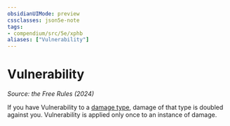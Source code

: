 ```yaml
---
obsidianUIMode: preview
cssclasses: json5e-note
tags:
- compendium/src/5e/xphb
aliases: ["Vulnerability"]
---
```

# Vulnerability
*Source: the Free Rules (2024)* 

If you have Vulnerability to a [damage type](damage-types-xphb.md), damage of that type is doubled against you. Vulnerability is applied only once to an instance of damage.